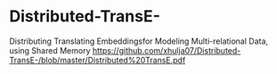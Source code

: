 # Distributed-TransE-
Distributing Translating Embeddingsfor Modeling Multi-relational Data, using Shared Memory
https://github.com/xhulja07/Distributed-TransE-/blob/master/Distributed%20TransE.pdf
